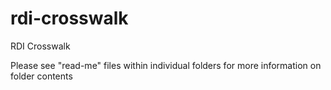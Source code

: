 # rdi-crosswalk
RDI Crosswalk

Please see "read-me" files within individual folders for more information on folder contents

